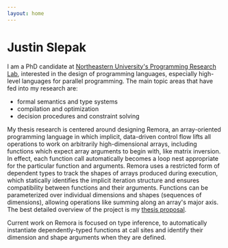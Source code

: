 ```yaml
---
layout: home
---
```


# Justin Slepak #

I am a PhD candidate at
[Northeastern University's Programming Research Lab](http://prl.ccs.neu.edu),
interested in the design of programming languages,
especially high-level languages for parallel programming.
The main topic areas that have fed into my research are:
* formal semantics and type systems
* compilation and optimization
* decision procedures and constraint solving


My thesis research is centered around designing Remora,
an array-oriented programming language in which
implicit, data-driven control flow lifts all operations to work on
arbitrarily high-dimensional arrays,
including functions which expect array arguments to begin with,
like matrix inversion.
In effect, each function call automatically becomes
a loop nest appropriate for the particular function and arguments.
Remora uses a restricted form of dependent types
to track the shapes of arrays produced during execution,
which statically identifies the implicit iteration structure
and ensures compatibility between functions and their arguments.
Functions can be parameterized over
individual dimensions and shapes (sequences of dimensions),
allowing operations like summing along an array's major axis.
The best detailed overview of the project is my
[thesis proposal](writing/#proposal).

Current work on Remora is focused on type inference,
to automatically instantiate dependently-typed functions at call sites
and identify their dimension and shape arguments when they are defined.
